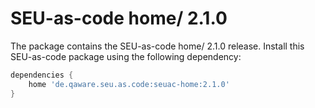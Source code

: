 # SEU-as-code home/ 2.1.0

The package contains the SEU-as-code home/ 2.1.0 release. Install this SEU-as-code
package using the following dependency:
```groovy
dependencies {
	home 'de.qaware.seu.as.code:seuac-home:2.1.0'
}
```
